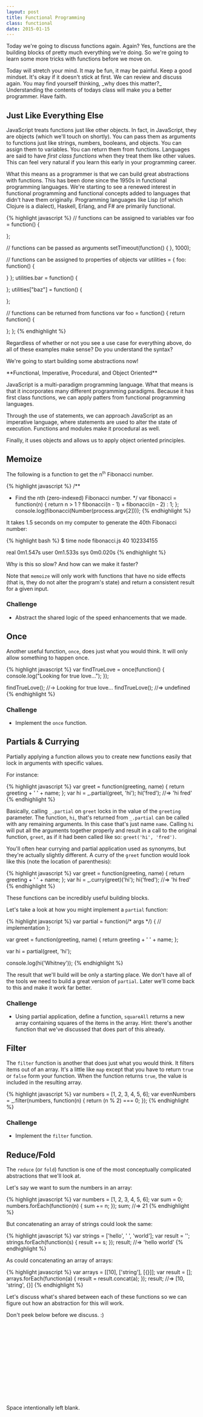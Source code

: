 ```yaml
---
layout: post
title: Functional Programming
class: functional
date: 2015-01-15
---
```


Today we're going to discuss functions again. Again? Yes, functions are the
building blocks of pretty much everything we're doing. So we're going to learn
some more tricks with functions before we move on.

<aside>
Today will stretch your mind. It may be fun, it may be painful. Keep a good
mindset. It's okay if it doesn't stick at first. We can review and discuss
again. You may find yourself thinking, _why does this matter?_ Understanding
the contents of todays class will make you a better programmer. Have faith.
</aside>


## Just Like Everything Else

JavaScript treats functions just like other objects. In fact, in JavaScript,
they are objects (which we'll touch on shortly). You can pass them as arguments
to functions just like strings, numbers, booleans, and objects. You can assign
them to variables. You can return them from functions. Languages are said to
have _first class functions_ when they treat them like other values. This can
feel very natural if you learn this early in your programming career.

What this means as a programmer is that we can build great abstractions with
functions. This has been done since the 1950s in functional programming
languages. We're starting to see a renewed interest in functional programming
and functional concepts added to languages that didn't have them originally.
Programming languages like Lisp (of which Clojure is a dialect), Haskell,
Erlang, and F# are primarily functional.

{% highlight javascript %}
// functions can be assigned to variables
var foo = function() {

};

// functions can be passed as arguments
setTimeout(function() {
}, 1000);

// functions can be assigned to properties of objects
var utilities = {
  foo: function() {

  }
};
utilities.bar = function() {

};
utilities["baz"] = function() {

};

// functions can be returned from functions
var foo = function() {
  return function() {

  };
};
{% endhighlight %}

Regardless of whether or not you see a use case for everything above, do all
of these examples make sense? Do you understand the syntax?

We're going to start building some abstractions now!


<aside>
**Functional, Imperative, Procedural, and Object Oriented**

JavaScript is a multi-paradigm programming language. What that means is that
it incorporates many different programming paradigms. Because it has first
class functions, we can apply patters from functional programming languages.

Through the use of statements, we can approach JavaScript as an imperative
language, where statements are used to alter the state of execution. Functions
and modules make it procedural as well.

Finally, it uses objects and allows us to apply object oriented principles.
</aside>

## Memoize

The following is a function to get the n<sup><small>th</small></sup> Fibonacci number.

{% highlight javascript %}
/**
 * Find the nth (zero-indexed) Fibonacci number.
 */
var fibonacci = function(n) {
  return n > 1 ? fibonacci(n - 1) + fibonacci(n - 2) : 1;
};
console.log(fibonacci(Number(process.argv[2])));
{% endhighlight %}

It takes 1.5 seconds on my computer to generate the 40th Fibonacci number:

{% highlight bash %}
$ time node fibonacci.js 40
102334155

real  0m1.547s
user  0m1.533s
sys 0m0.020s
{% endhighlight %}

Why is this so slow? And how can we make it faster?


Note that `memoize` will only work with functions that have no side effects
(that is, they do not alter the program's state) and return a consistent result
for a given input.

### Challenge

* Abstract the shared logic of the speed enhancements that we made.


## Once

Another useful function, `once`, does just what you would think. It will only
allow something to happen once.

{% highlight javascript %}
var findTrueLove = once(function() {
  console.log("Looking for true love...");
});

findTrueLove(); //-> Looking for true love...
findTrueLove(); //=> undefined
{% endhighlight %}

### Challenge

* Implement the `once` function.


## Partials & Currying

Partially applying a function allows you to create new functions easily that
lock in arguments with specific values.

For instance:

{% highlight javascript %}
var greet = function(greeting, name) { return greeting + ' ' + name; };
var hi = _.partial(greet, 'hi');
hi('fred'); //=> 'hi fred'
{% endhighlight %}

Basically, calling `_.partial` on `greet` locks in the value of the `greeting`
parameter. The function, `hi`, that's returned from `_.partial` can be called
with any remaining arguments. In this case that's just name `name`. Calling
`hi` will put all the arguments together properly and result in a call to the
original function, `greet`, as if it had been called like so:
`greet('hi', 'fred')`.

You'll often hear currying and partial application used as synonyms, but
they're actually slightly different. A curry of the `greet` function would
look like this (note the location of parenthesis):

{% highlight javascript %}
var greet = function(greeting, name) { return greeting + ' ' + name; };
var hi = _.curry(greet)('hi');
hi('fred'); //=> 'hi fred'
{% endhighlight %}

These functions can be incredibly useful building blocks.

Let's take a look at how you might implement a `partial` function:

{% highlight javascript %}
var partial = function(/* args */) {
  // implementation
};

var greet = function(greeting, name) {
  return greeting + ' ' + name;
};

var hi = partial(greet, 'hi');

console.log(hi('Whitney'));
{% endhighlight %}


The result that we'll build will be only a starting place. We don't have all
of the tools we need to build a great version of `partial`. Later we'll come
back to this and make it work far better.


### Challenge

* Using partial application, define a function, `squareAll` returns a new
  array containing squares of the items in the array. Hint: there's another
  function that we've discussed that does part of this already.


## Filter

The `filter` function is another that does just what you would think. It
filters items out of an array. It's a little like `map` except that you
have to return `true` or `false` form your function. When the function
returns `true`, the value is included in the resulting array.

{% highlight javascript %}
var numbers = [1, 2, 3, 4, 5, 6];
var evenNumbers = _.filter(numbers, function(n) { return (n % 2) === 0; });
{% endhighlight %}

### Challenge

* Implement the `filter` function.


## Reduce/Fold

The `reduce` (or `fold`) function is one of the most conceptually complicated
abstractions that we'll look at.

Let's say we want to sum the numbers in an array:

{% highlight javascript %}
var numbers = [1, 2, 3, 4, 5, 6];
var sum = 0;
numbers.forEach(function(n) {
  sum += n;
});
sum; //=> 21
{% endhighlight %}

But concatenating an array of strings could look the same:

{% highlight javascript %}
var strings = ['hello', ' ', 'world'];
var result = '';
strings.forEach(function(s) {
  result += s;
});
result; //=> 'hello world'
{% endhighlight %}

As could concatenating an array of arrays:

{% highlight javascript %}
var arrays = [[10], ['string'], [{}]];
var result = [];
arrays.forEach(function(a) {
  result = result.concat(a);
});
result; //=> [10, 'string', {}]
{% endhighlight %}

Let's discuss what's shared between each of these functions so we can figure
out how an abstraction for this will work.

Don't peek below before we discuss. :)

<div style="height: 200px;"></div>

Space intentionally left blank.

<div style="height: 200px;"></div>

Really, no peeking! :)

<div style="height: 200px;"></div>

{% highlight javascript %}
var numbers = [1, 2, 3, 4, 5, 6];
var sum = _.reduce(numbers, function(sum, n) { return sum + n; }, 0);

var strings = ['hello', ' ', 'world'];
var string = _.reduce(strings, function(concatenated, s) { return concatenated + s; }, '');

var arrays = [[10], ['string'], [{}]];
var array = _.reduce(arrays, function(concatenated, a) { return concatenated.concat(a); }, []);
{% endhighlight %}

The concept behind this abstraction is that you have an array of items that
need to be reduced (or folded if that word makes more sense to you) until it's
just a single item.

You'll generally have a starting object, and for each reduction, you'll be
transforming that object into something new (or simply altering it). After all
transformations, you'll have the resulting object.


## Chaining

Chaining tends to be pretty common in JavaScript. We'll learn later about
chaining with jQuery and when using promises. Chaining tends to be a little
less useful with libraries like [Lo-Dash][lodash] and [Underscore][underscore],
but can still be useful.

With `_`, you create a chain which can then be used to apply a bunch of
transformations back to back. For this to work, `_` creates a _wrapper object_
that it returns from `chain`. Each chainable call returns a wrapper object as
well. When you're finished with the chain, you get a useful value back by
calling `value`.

{% highlight javascript %}
var characters = [
  { 'name': 'barney',  'age': 36 },
  { 'name': 'fred',    'age': 40 },
  { 'name': 'pebbles', 'age': 1 }
];

var youngest = _.chain(characters)
    .sortBy('age')
    .map(function(chr) { return chr.name + ' is ' + chr.age; })
    .first()
    .value();
//=> 'pebbles is 1'

// without chain
youngest = _.first(_.map(_.sortBy(characters, 'age'), function(chr) { return chr.name + ' is ' + chr.age; }));
{% endhighlight %}

We're not going to explore chaining in detail right now, but it's worth noting
that it exists in `_`.


### Challenge

Use `reduce` to transform an array of _tuples_ into an object.

<aside class="objective">
{% highlight javascript %}
var pairs = [['name', 'JSI'], ['location', { city: 'Portland', 'state': 'OR' }], ['school', 'PCS']];
_.reduce(pairs, /* other reduce args */);
//=> { name: 'JSI', location: { city: 'Portland', state: 'OR' }, school: 'PCS' }
{% endhighlight %}
</aside>

If you're able to get this quickly, create a function to do the same thing.

In `_`, this function is called `zipObject` and is so named because of its
relation to `zip` which we may explore later.

<aside>
The formal term for _zip_ is [convolution][convolution].
</aside>


## More (Challenge)

There are so many more abstractions that can be built and used to our
advantage!

Choose one of the below functions from [Lo-Dash][lodash]. Learn what it does
well enough to explain it to the group. Come up with some examples that
clearly and logically illustrate how it works. When would you want to use it?
When might you avoid using it? Why?

* [`flatten`][lodash-flatten]
* [`zip`][lodash-zip]
* [`union`][lodash-union] &amp; [`intersection`][lodash-intersection]
* [`unique`][lodash-unique]
* [`xor`][lodash-xor]
* [`groupBy`][lodash-groupBy], [`indexBy`][lodash-indexBy] &amp; [`countBy`][lodash-countBy]
* [`some`][lodash-some] &amp; [`every`][lodash-every]
* [`at`][lodash-at]
* [`after`][lodash-after]
* [`throttle`][lodash-throttle]
* [`defaults`][lodash-defaults] &amp; [`merge`][lodash-merge]
* [`values`][lodash-values] &amp; [`keys`][lodash-keys]

Once you understand how the function works, try re-implementing it yourself.
Some of these may be difficult to re-implement. Don't worry if you can't do it.
Sometimes taking the time to think through how the function was built will
increase your understanding of how it works.

[underscore]: http://underscorejs.org/
[lodash]: http://lodash.com
[lodash-flatten]: http://lodash.com/docs#flatten
[lodash-zip]: http://lodash.com/docs#zip
[lodash-union]: http://lodash.com/docs#union
[lodash-intersection]: http://lodash.com/docs#intersection
[lodash-unique]: http://lodash.com/docs#uniq
[lodash-xor]: http://lodash.com/docs#xor
[lodash-groupBy]: http://lodash.com/docs#groupBy
[lodash-indexBy]: http://lodash.com/docs#indexBy
[lodash-countBy]: http://lodash.com/docs#countBy
[lodash-some]: http://lodash.com/docs#some
[lodash-every]: http://lodash.com/docs#every
[lodash-at]: http://lodash.com/docs#at
[lodash-after]: http://lodash.com/docs#after
[lodash-throttle]: http://lodash.com/docs#throttle
[lodash-defaults]: http://lodash.com/docs#defaults
[lodash-merge]: http://lodash.com/docs#merge
[lodash-values]: http://lodash.com/docs#values
[lodash-keys]: http://lodash.com/docs#keys
[convolution]: http://en.wikipedia.org/wiki/Convolution_(computer_science)
